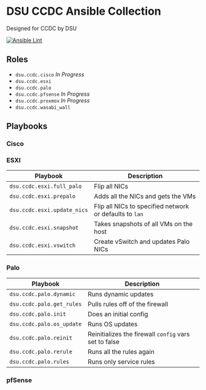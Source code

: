 # DSU CCDC Ansible Collection

Designed for CCDC by DSU

[![Ansible Lint](https://github.com/dsiemienas03/ccdc-ansible/actions/workflows/ansible_lint.yml/badge.svg)](https://github.com/dsiemienas03/ccdc-ansible/actions/workflows/ansible_lint.yml)

## Roles

- `dsu.ccdc.cisco` _In Progress_
- `dsu.ccdc.esxi`
- `dsu.ccdc.palo`
- `dsu.ccdc.pfsense` _In Progress_
- `dsu.ccdc.proxmox` _In Progress_
- `dsu.ccdc.wasabi_wall`

## Playbooks

### Cisco

  <!-- - `dsu.ccdc.cisco. -->

### ESXI
Playbook | Description
--- | ---
`dsu.ccdc.esxi.full_palo` | Flip all NICs 
`dsu.ccdc.esxi.prepalo` | Adds all the NICs and gets the VMs
`dsu.ccdc.esxi.update_nics` | Flip all NICs to specified network or defaults to `lan`
`dsu.ccdc.esxi.snapshot` | Takes snapshots of all VMs on the host
`dsu.ccdc.esxi.vswitch` | Create vSwitch and updates Palo NICs

### Palo
Playbook | Description
--- | ---
`dsu.ccdc.palo.dynamic`| Runs dynamic updates
`dsu.ccdc.palo.get_rules` | Pulls rules off of the firewall
`dsu.ccdc.palo.init` | Does an initial config
`dsu.ccdc.palo.os_update` | Runs OS updates
`dsu.ccdc.palo.reinit` | Reinitializes the firewall `config` vars set to false
`dsu.ccdc.palo.rerule` | Runs all the rules again
`dsu.ccdc.palo.rules` | Runs only service rules

### pfSense
